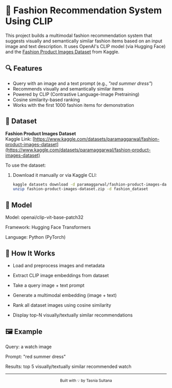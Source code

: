 # 🧥 Fashion Recommendation System Using CLIP

This project builds a multimodal fashion recommendation system that suggests visually and semantically similar fashion items based on an input image and text description. It uses OpenAI's CLIP model (via Hugging Face) and the [Fashion Product Images Dataset](https://www.kaggle.com/datasets/paramaggarwal/fashion-product-images-dataset) from Kaggle.

## 🔍 Features

- Query with an image and a text prompt (e.g., *"red summer dress"*)
- Recommends visually and semantically similar items
- Powered by CLIP (Contrastive Language-Image Pretraining)
- Cosine similarity-based ranking
- Works with the first 1000 fashion items for demonstration

## 📁 Dataset

**Fashion Product Images Dataset**  
Kaggle Link: [https://www.kaggle.com/datasets/paramaggarwal/fashion-product-images-dataset](https://www.kaggle.com/datasets/paramaggarwal/fashion-product-images-dataset)

To use the dataset:
1. Download it manually or via Kaggle CLI:
   ```bash
   kaggle datasets download -d paramaggarwal/fashion-product-images-dataset
   unzip fashion-product-images-dataset.zip -d fashion_dataset

## 🧠 Model
Model: openai/clip-vit-base-patch32

Framework: Hugging Face Transformers

Language: Python (PyTorch)


## 🚀 How It Works
- Load and preprocess images and metadata

- Extract CLIP image embeddings from dataset

- Take a query image + text prompt

- Generate a multimodal embedding (image + text)

- Rank all dataset images using cosine similarity

- Display top-N visually/textually similar recommendations

## 🖼 Example
Query: a watch image

Prompt: "red summer dress"

Results: top 5 visually/textually similar recommended watch 


---

<p align="center"><sub>Built with 💡 by Tasnia Sultana</sub></p>
